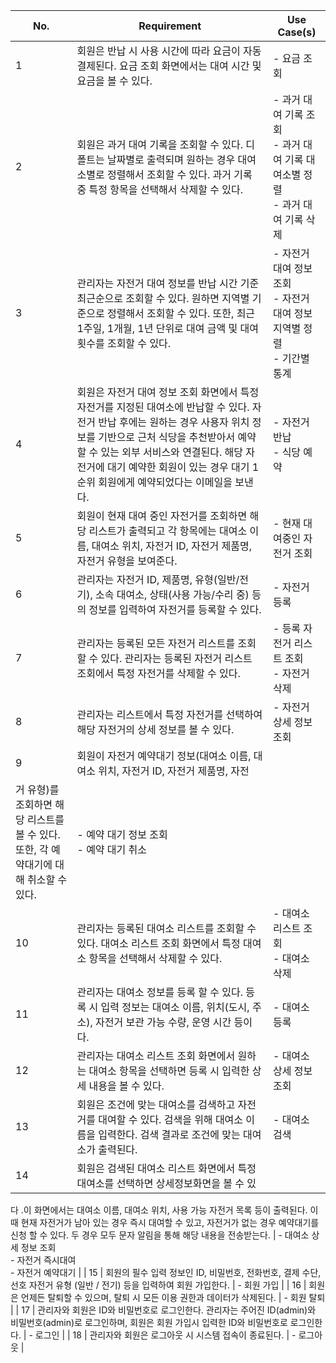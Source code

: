 | No. | Requirement | Use Case(s) |
| --- | --- | --- |
| 1 | 회원은 반납 시 사용 시간에 따라 요금이 자동 결제된다. 요금 조회 화면에서는 대여 시간 및 요금을 볼 수 있다. | - 요금 조회 |
| 2 | 회원은 과거 대여 기록을 조회할 수 있다. 디폴트는 날짜별로 출력되며 원하는 경우 대여소별로 정렬해서 조회할 수 있다. 과거 기록 중 특정 항목을 선택해서 삭제할 수 있다. | - 과거 대여 기록 조회<br>- 과거 대여 기록 대여소별 정렬<br>- 과거 대여 기록 삭제 |
| 3 | 관리자는 자전거 대여 정보를 반납 시간 기준 최근순으로 조회할 수 있다. 원하면 지역별 기준으로 정렬해서 조회할 수 있다. 또한, 최근 1주일, 1개월, 1년 단위로 대여 금액 및 대여 횟수를 조회할 수 있다. | - 자전거 대여 정보 조회<br>- 자전거 대여 정보 지역별 정렬<br>- 기간별 통계 |
| 4 | 회원은 자전거 대여 정보 조회 화면에서 특정 자전거를 지정된 대여소에 반납할 수 있다. 자전거 반납 후에는 원하는 경우 사용자 위치 정보를 기반으로 근처 식당을 추천받아서 예약할 수 있는 외부 서비스와 연결된다. 해당 자전거에 대기 예약한 회원이 있는 경우 대기 1순위 회원에게 예약되었다는 이메일을 보낸다. | - 자전거 반납<br>- 식당 예약 |
| 5 | 회원이 현재 대여 중인 자전거를 조회하면 해당 리스트가 출력되고 각 항목에는 대여소 이름, 대여소 위치, 자전거 ID, 자전거 제품명, 자전거 유형을 보여준다. | - 현재 대여중인 자전거 조회 |
| 6 | 관리자는 자전거 ID, 제품명, 유형(일반/전기), 소속 대여소, 상태(사용 가능/수리 중) 등의 정보를 입력하여 자전거를 등록할 수 있다. | - 자전거 등록 |
| 7 | 관리자는 등록된 모든 자전거 리스트를 조회할 수 있다. 관리자는 등록된 자전거 리스트 조회에서 특정 자전거를 삭제할 수 있다. | - 등록 자전거 리스트 조회<br>- 자전거 삭제 |
| 8 | 관리자는 리스트에서 특정 자전거를 선택하여 해당 자전거의 상세 정보를 볼 수 있다. | - 자전거 상세 정보 조회 |
| 9 | 회원이 자전거 예약대기 정보(대여소 이름, 대여소 위치, 자전거 ID, 자전거 제품명, 자전
거 유형)를 조회하면 해당 리스트를 볼 수 있다. 또한, 각 예약대기에 대해 취소할 수 있다. | - 예약 대기 정보 조회<br>- 예약 대기 취소 |
| 10 | 관리자는 등록된 대여소 리스트를 조회할 수 있다. 대여소 리스트 조회 화면에서 특정 대여소 항목을 선택해서 삭제할 수 있다. | - 대여소 리스트 조회<br>- 대여소 삭제 |
| 11 | 관리자는 대여소 정보를 등록 할 수 있다. 등록 시 입력 정보는 대여소 이름, 위치(도시, 주소), 자전거 보관 가능 수량, 운영 시간 등이다. | - 대여소 등록 |
| 12 | 관리자는 대여소 리스트 조회 화면에서 원하는 대여소 항목을 선택하면 등록 시 입력한 상세 내용을 볼 수 있다. | - 대여소 상세 정보 조회 |
| 13 | 회원은 조건에 맞는 대여소를 검색하고 자전거를 대여할 수 있다. 검색을 위해 대여소 이름을 입력한다. 검색 결과로 조건에 맞는 대여소가 출력된다. | - 대여소 검색 |
| 14 | 회원은 검색된 대여소 리스트 화면에서 특정 대여소를 선택하면 상세정보화면을 볼 수 있
다 .이 화면에서는 대여소 이름, 대여소 위치, 사용 가능 자전거 목록 등이 출력된다. 이때
현재 자전거가 남아 있는 경우 즉시 대여할 수 있고, 자전거가 없는 경우 예약대기를 신청
할 수 있다. 두 경우 모두 문자 알림을 통해 해당 내용을 전송받는다. | - 대여소 상세 정보 조회<br>- 자전거 즉시대여<br>- 자전거 예약대기 |
| 15 | 회원의 필수 입력 정보인 ID, 비밀번호, 전화번호, 결제 수단, 선호 자전거 유형 (일반 / 전기) 등을 입력하여 회원 가입한다. | - 회원 가입 |
| 16 | 회원은 언제든 탈퇴할 수 있으며, 탈퇴 시 모든 이용 권한과 데이터가 삭제된다. | - 회원 탈퇴 |
| 17 | 관리자와 회원은 ID와 비밀번호로 로그인한다. 관리자는 주어진 ID(admin)와 비밀번호(admin)로 로그인하며, 회원은 회원 가입시 입력한 ID와 비밀번호로 로그인한다. | - 로그인 |
| 18 | 관리자와 회원은 로그아웃 시 시스템 접속이 종료된다. | - 로그아웃 |
